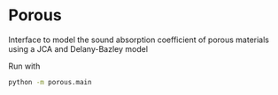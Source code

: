 # Porous

Interface to model the sound absorption coefficient of porous materials using a JCA and Delany-Bazley model

Run with

```bash 
python -m porous.main
```